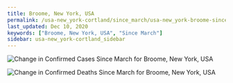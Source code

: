```yaml
---
title: Broome, New York, USA
permalink: /usa-new_york-cortland/since_march/usa-new_york-broome-since_march.html
last_updated: Dec 10, 2020
keywords: ["Broome, New York, USA", "Since March"]
sidebar: usa-new_york-cortland_sidebar
---
```


![Change in Confirmed Cases Since March for Broome, New York, USA](/covid_tracker/images/graphs/usa-new_york-broome-delta_confirmed-since_march_graph.png)

![Change in Confirmed Deaths Since March for Broome, New York, USA](/covid_tracker/images/graphs/usa-new_york-broome-delta_deaths-since_march_graph.png)
